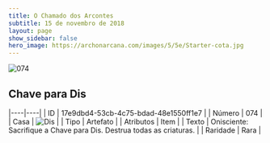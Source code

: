 ```yaml
---
title: O Chamado dos Arcontes
subtitle: 15 de novembro de 2018
layout: page
show_sidebar: false
hero_image: https://archonarcana.com/images/5/5e/Starter-cota.jpg
---
```


![074](https://cdn.keyforgegame.com/media/card_front/pt/341_074_RP2JCG669GWQ_pt.png)

## Chave para Dis

|----|----|
| ID | 17e9dbd4-53cb-4c75-bdad-48e1550ff1e7 |
| Número | 074 |
| Casa | ![Dis](https://archonarcana.com/images/thumb/e/e8/Dis.png/22px-Dis.png "Dis") |
| Tipo | Artefato |
| Atributos | Item |
| Texto | Onisciente: Sacrifique a Chave para Dis. Destrua todas as criaturas. |
| Raridade | Rara |
